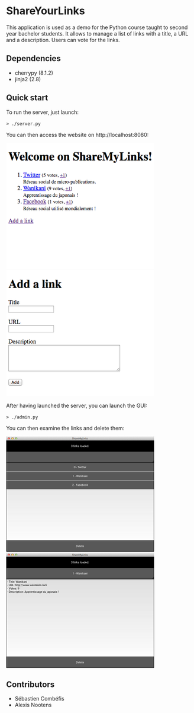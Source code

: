 # ShareYourLinks

This application is used as a demo for the Python course taught to
second year bachelor students. It allows to manage a list of links
with a title, a URL and a description. Users can vote for the links.


## Dependencies

- cherrypy (8.1.2)
- jinja2 (2.8)


## Quick start

To run the server, just launch:

    > ./server.py

You can then access the website on http://localhost:8080:

<kbd>![alt text](https://github.com/ECAM-Brussels/ShareYourLinks/blob/gh-pages/images/mainpage.png "Main page")</kbd> <kbd>![alt text](https://github.com/ECAM-Brussels/ShareYourLinks/blob/gh-pages/images/addlinkform.png "Add link form")</kbd>

After having launched the server, you can launch the GUI:

    > ./admin.py

You can then examine the links and delete them:

![alt text](https://github.com/ECAM-Brussels/ShareYourLinks/blob/gh-pages/images/admingui.png "Admin GUI (1)") ![alt text](https://github.com/ECAM-Brussels/ShareYourLinks/blob/gh-pages/images/admingui-2.png "Admin GUI (2)")


## Contributors

- Sébastien Combéfis
- Alexis Nootens
